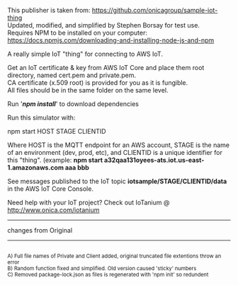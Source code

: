 This publisher is taken from: https://github.com/onicagroup/sample-iot-thing <br/>
Updated, modified, and simplified by Stephen Borsay for test use.<br/>
Requires NPM to be installed on your computer:  https://docs.npmjs.com/downloading-and-installing-node-js-and-npm <br/>



A really simple IoT "thing" for connecting to AWS IoT.

Get an IoT certificate & key from AWS IoT Core and place them root directory, named cert.pem and private.pem.<br/>
CA certificate (x.509 root) is provided for you as it is fungible.<br/>
All files should be in the same folder on the same level.<br/>


Run '***npm install***' to download dependencies<br/>

Run this simulator with:<br/>

npm start HOST STAGE CLIENTID<br/>

Where HOST is the MQTT endpoint for an AWS account, STAGE is the name of an environment (dev, prod, etc), and CLIENTID is a unique identifier for this "thing".
(example: **npm start a32qaa131oyees-ats.iot.us-east-1.amazonaws.com aaa bbb**

See messages published to the IoT topic **iotsample/STAGE/CLIENTID/data** in the AWS IoT Core Console.<br/>

Need help with your IoT project? Check out IoTanium @ http://www.onica.com/iotanium <br/>

----------------------
changes from Original
______________________
<sup>
<br/>
A) Full file names of Private and Client added, original truncated file extentions throw an error<br/>
B) Random function fixed and simplified.  Old version caused 'sticky' numbers<br/>
C) Removed package-lock.json as files is regenerated  with 'npm init' so redundent<br/>
</sup>

